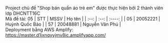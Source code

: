 Project chủ đề "Shop bán quần áo trẻ em" được thực hiện bởi 2 thành viên lớp DHCNTT16C <br/>
Mã đề tài: 05
| STT | MSSV  | Họ tên |
| :--:   | :--: | :----: |
| 05 | 20052221 | Huỳnh Quốc Bảo |
| 57 | 20048881 | Nguyễn Văn Phú |
<br/>
Deployment bằng AWS Amplify: https://master.d1jxnqyyjmv8ic.amplifyapp.com/
